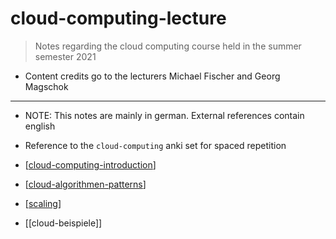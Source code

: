# cloud-computing-lecture
  
> Notes regarding the cloud computing course held in the summer semester 2021

- Content credits go to the lecturers Michael Fischer and Georg Magschok

---

- NOTE: This notes are mainly in german. External references contain english
- Reference to the `cloud-computing` anki set for spaced repetition

- [[cloud-computing-introduction]]
- [[cloud-algorithmen-patterns]]
- [[scaling]]
- [[cloud-beispiele]]

[//begin]: # "Autogenerated link references for markdown compatibility"
[cloud-computing-introduction]: cloud-computing-introduction.md "cloud-computing-introduction"
[cloud-algorithmen-patterns]: cloud-algorithmen-patterns.md "Cloud algorithmen und patterns"
[scaling]: scaling.md "scaling"
[//end]: # "Autogenerated link references"
